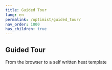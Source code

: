 ```yaml
---
title: Guided Tour
lang: en
permalink: /optimist/guided_tour/
nav_order: 1000
has_children: true
---
```


Guided Tour
------------

From the browser to a self written heat template
